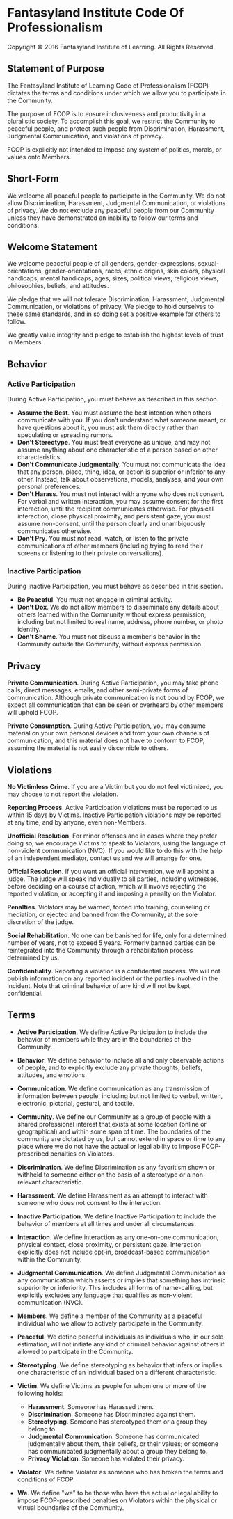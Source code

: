 # Fantasyland Institute Code Of Professionalism

Copyright &copy; 2016 Fantasyland Institute of Learning. All Rights Reserved.

## Statement of Purpose

The Fantasyland Institute of Learning Code of Professionalism (FCOP) dictates the terms and conditions under which we allow you to participate in the Community.

The purpose of FCOP is to ensure inclusiveness and productivity in a pluralistic society. To accomplish this goal, we restrict the Community to peaceful people, and protect such people from Discrimination, Harassment, Judgmental Communication, and violations of privacy. 

FCOP is explicitly not intended to impose any system of politics, morals, or values onto Members.

## Short-Form

We welcome all peaceful people to participate in the Community. We do not allow Discrimination, Harassment, Judgmental Communication, or violations of privacy. We do not exclude any peaceful people from our Community unless they have demonstrated an inability to follow our terms and conditions.

## Welcome Statement

We welcome peaceful people of all genders, gender-expressions, sexual-orientations, gender-orientations, races, ethnic origins, skin colors, physical handicaps, mental handicaps, ages, sizes, political views, religious views, philosophies, beliefs, and attitudes.

We pledge that we will not tolerate Discrimination, Harassment, Judgmental Communication, or violations of privacy. We pledge to hold ourselves to these same standards, and in so doing set a positive example for others to follow.

We greatly value integrity and pledge to establish the highest levels of trust in Members.

## Behavior

### Active Participation 

During Active Participation, you must behave as described in this section.

* **Assume the Best**. You must assume the best intention when others communicate with you. If you don’t understand what someone meant, or have questions about it, you must ask them directly rather than speculating or spreading rumors.
* **Don't Stereotype**. You must treat everyone as unique, and may not assume anything about one characteristic of a person based on other characteristics.
* **Don't Communicate Judgmentally**. You must not communicate the idea that any person, place, thing, idea, or action is superior or inferior to any other. Instead, talk about observations, models, analyses, and your own personal preferences.
* **Don't Harass**. You must not interact with anyone who does not consent. For verbal and written interaction, you may assume consent for the first interaction, until the recipient communicates otherwise. For physical interaction, close physical proximity, and persistent gaze, you must assume non-consent, until the person clearly and unambiguously communicates otherwise.
* **Don't Pry**. You must not read, watch, or listen to the private communications of other members (including trying to read their screens or listening to their private conversations).

### Inactive Participation

During Inactive Participation, you must behave as described in this section.

* **Be Peaceful**. You must not engage in criminal activity.
* **Don't Dox**. We do not allow members to disseminate any details about others learned within the Community without express permission, including but not limited to real name, address, phone number, or photo identity.
* **Don't Shame**. You must not discuss a member's behavior in the Community outside the Community, without express permission.

## Privacy

**Private Communication**. During Active Participation, you may take phone calls, direct messages, emails, and other semi-private forms of communication. Although private communication is not bound by FCOP, we expect all communication that can be seen or overheard by other members will uphold FCOP.
 
**Private Consumption**. During Active Participation, you may consume material on your own personal devices and from your own channels of communication, and this material does not have to conform to FCOP, assuming the material is not easily discernible to others.

## Violations

**No Victimless Crime**. If you are a Victim but you do not feel victimized, you may choose to not report the violation.

**Reporting Process**. Active Participation violations must be reported to us within 15 days by Victims. Inactive Participation violations may be reported at any time, and by anyone, even non-Members.

**Unofficial Resolution**. For minor offenses and in cases where they prefer doing so, we encourage Victims to speak to Violators, using the language of non-violent communication (NVC). If you would like to do this with the help of an independent mediator, contact us and we will arrange for one.

**Official Resolution**. If you want an official intervention, we will appoint a judge. The judge will speak individually to all parties, including witnesses, before deciding on a course of action, which will involve rejecting the reported violation, or accepting it and imposing a penalty on the Violator.

**Penalties**. Violators may be warned, forced into training, counseling or mediation, or ejected and banned from the Community, at the sole discretion of the judge.

**Social Rehabilitation**. No one can be banished for life, only for a determined number of years, not to exceed 5 years. Formerly banned parties can be reintegrated into the Community through a rehabilitation process determined by us.

**Confidentiality**. Reporting a violation is a confidential process. We will not publish information on any reported incident or the parties involved in the incident. Note that criminal behavior of any kind will not be kept confidential.

## Terms

 * **Active Participation**. We define Active Participation to include the behavior of members while they are in the boundaries of the Community.
 * **Behavior**. We define behavior to include all and only observable actions of people, and to explicitly exclude any private thoughts, beliefs, attitudes, and emotions.
 * **Communication**. We define communication as any transmission of information between people, including but not limited to verbal, written, electronic, pictorial, gestural, and tactile.
 * **Community**. We define our Community as a group of people with a shared professional interest that exists at some location (online or geographical) and within some span of time. The boundaries of the community are dictated by us, but cannot extend in space or time to any place where we do not have the actual or legal ability to impose FCOP-prescribed penalties on Violators.
 * **Discrimination**. We define Discrimination as any favoritism shown or withheld to someone either on the basis of a stereotype or a non-relevant characteristic.
 * **Harassment**. We define Harassment as an attempt to interact with someone who does not consent to the interaction.
 * **Inactive Participation**. We define Inactive Participation to include the behavior of members at all times and under all circumstances.
 * **Interaction**. We define interaction as any one-on-one communication, physical contact, close proximity, or persistent gaze. Interaction explicitly does not include opt-in, broadcast-based communication within the Community.
 * **Judgmental Communication**. We define Judgmental Communication as any communication which asserts or implies that something has intrinsic superiority or inferiority. This includes all forms of name-calling, but explicitly excludes any language that qualifies as non-violent communication (NVC).
 * **Members**. We define a member of the Community as a peaceful individual who we allow to actively participate in the Community.
 * **Peaceful**. We define peaceful individuals as individuals who, in our sole estimation, will not initiate any kind of criminal behavior against others if allowed to participate in the Community.
 * **Stereotyping**. We define stereotyping as behavior that infers or implies one characteristic of an individual based on a different characteristic.
 * **Victim**. We define Victims as people for whom one or more of the following holds:

    * **Harassment**. Someone has Harassed them.
    * **Discrimination**. Someone has Discriminated against them.
    * **Stereotyping**. Someone has stereotyped them or a group they belong to.
    * **Judgmental Communication**. Someone has communicated judgmentally about them, their beliefs, or their values; or someone has communicated judgmentally about a group they belong to.
    * **Privacy Violation**. Someone has violated their privacy.
 * **Violator**. We define Violator as someone who has broken the terms and conditions of FCOP.
 * **We**. We define "we" to be those who have the actual or legal ability to impose FCOP-prescribed penalties on Violators within the physical or virtual boundaries of the Community.
